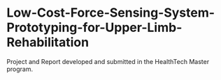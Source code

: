 # Low-Cost-Force-Sensing-System-Prototyping-for-Upper-Limb-Rehabilitation
Project and Report developed and submitted in the HealthTech Master program.
